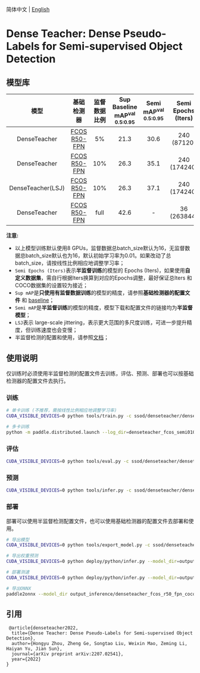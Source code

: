 简体中文 | [English](README_en.md)

# Dense Teacher: Dense Pseudo-Labels for Semi-supervised Object Detection

## 模型库

|      模型       |          基础检测器      |  监督数据比例   | Sup Baseline mAP<sup>val<br>0.5:0.95 | Semi mAP<sup>val<br>0.5:0.95 |  Semi Epochs (Iters)  |  模型下载  |   配置文件   |
| :------------: | :---------------------: | :-----------: | :-------------------------: |:---------------------------: |:--------------------: | :-------: |:---------: |
| DenseTeacher   |   [FCOS R50-FPN](../baseline/fcos_r50_fpn_2x_coco_sup005.yml)  | 5% | 21.3 | 30.6  | 240 (87120) | [download](https://paddledet.bj.bcebos.com/models/denseteacher_fcos_r50_fpn_coco_semi005.pdparams) | [config](./denseteacher_fcos_r50_fpn_coco_semi005.yml) |
| DenseTeacher   |   [FCOS R50-FPN](../baseline/fcos_r50_fpn_2x_coco_sup010.yml)  | 10%| 26.3 | 35.1  | 240 (174240)| [download](https://paddledet.bj.bcebos.com/models/denseteacher_fcos_r50_fpn_coco_semi010.pdparams) | [config](./denseteacher_fcos_r50_fpn_coco_semi010.yml) |
| DenseTeacher(LSJ)|   [FCOS R50-FPN](../baseline/fcos_r50_fpn_2x_coco_sup010.yml)| 10%| 26.3 | 37.1  | 240 (174240)| [download](https://paddledet.bj.bcebos.com/models/denseteacher_fcos_r50_fpn_coco_semi010_lsj.pdparams) | [config](./denseteacher_fcos_r50_fpn_coco_semi010_lsj.yml) |
| DenseTeacher   |   [FCOS R50-FPN](../../fcos/fcos_r50_fpn_iou_multiscale_2x_coco.ymll)  |full| 42.6 |   -   |  36 (263844)| [download](https://paddledet.bj.bcebos.com/models/denseteacher_fcos_r50_fpn_coco_full.pdparams) | [config](./denseteacher_fcos_r50_fpn_coco_full.yml) |


**注意:**
 - 以上模型训练默认使用8 GPUs，监督数据总batch_size默认为16，无监督数据总batch_size默认也为16，默认初始学习率为0.01。如果改动了总batch_size，请按线性比例相应地调整学习率；
 - `Semi Epochs (Iters)`表示**半监督训练**的模型的 Epochs (Iters)，如果使用**自定义数据集**，需自行根据Iters换算到对应的Epochs调整，最好保证总Iters 和COCO数据集的设置较为接近；
 - `Sup mAP`是**只使用有监督数据训练**的模型的精度，请参照**基础检测器的配置文件** 和 [baseline](../baseline)；
 - `Semi mAP`是**半监督训练**的模型的精度，模型下载和配置文件的链接均为**半监督模型**；
 - `LSJ`表示 large-scale jittering，表示更大范围的多尺度训练，可进一步提升精度，但训练速度也会变慢；
 - 半监督检测的配置和使用，请参照[文档](../README.md/#半监督检测配置)；


## 使用说明

仅训练时必须使用半监督检测的配置文件去训练，评估、预测、部署也可以按基础检测器的配置文件去执行。

### 训练

```bash
# 单卡训练 (不推荐，需按线性比例相应地调整学习率)
CUDA_VISIBLE_DEVICES=0 python tools/train.py -c ssod/denseteacher/denseteacher_fcos_r50_fpn_coco_semi010.yml --eval

# 多卡训练
python -m paddle.distributed.launch --log_dir=denseteacher_fcos_semi010/ --gpus 0,1,2,3,4,5,6,7 tools/train.py -c ssod/denseteacher/denseteacher_fcos_r50_fpn_coco_semi010.yml --eval
```

### 评估

```bash
CUDA_VISIBLE_DEVICES=0 python tools/eval.py -c ssod/denseteacher/denseteacher_fcos_r50_fpn_coco_semi010.yml -o weights=output/denseteacher_fcos_r50_fpn_coco_semi010/model_final.pdparams
```

### 预测

```bash
CUDA_VISIBLE_DEVICES=0 python tools/infer.py -c ssod/denseteacher/denseteacher_fcos_r50_fpn_coco_semi010.yml -o weights=output/denseteacher_fcos_r50_fpn_coco_semi010/model_final.pdparams --infer_img=demo/000000014439.jpg
```

### 部署

部署可以使用半监督检测配置文件，也可以使用基础检测器的配置文件去部署和使用。

```bash
# 导出模型
CUDA_VISIBLE_DEVICES=0 python tools/export_model.py -c ssod/denseteacher/denseteacher_fcos_r50_fpn_coco_semi010.yml -o weights=https://paddledet.bj.bcebos.com/models/denseteacher_fcos_r50_fpn_coco_semi010.pdparams

# 导出权重预测
CUDA_VISIBLE_DEVICES=0 python deploy/python/infer.py --model_dir=output_inference/denseteacher_fcos_r50_fpn_coco_semi010 --image_file=demo/000000014439_640x640.jpg --device=GPU

# 部署测速
CUDA_VISIBLE_DEVICES=0 python deploy/python/infer.py --model_dir=output_inference/denseteacher_fcos_r50_fpn_coco_semi010 --image_file=demo/000000014439_640x640.jpg --device=GPU --run_benchmark=True # --run_mode=trt_fp16

# 导出ONNX
paddle2onnx --model_dir output_inference/denseteacher_fcos_r50_fpn_coco_semi010/ --model_filename model.pdmodel --params_filename model.pdiparams --opset_version 12 --save_file denseteacher_fcos_r50_fpn_coco_semi010.onnx
```


## 引用

```
 @article{denseteacher2022,
  title={Dense Teacher: Dense Pseudo-Labels for Semi-supervised Object Detection},
  author={Hongyu Zhou, Zheng Ge, Songtao Liu, Weixin Mao, Zeming Li, Haiyan Yu, Jian Sun},
  journal={arXiv preprint arXiv:2207.02541},
  year={2022}
}
```
